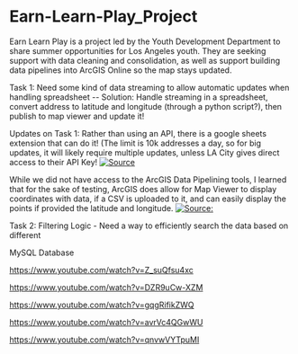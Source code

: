 # Earn-Learn-Play_Project
Earn Learn Play is a project led by the Youth Development Department to share summer opportunities for Los Angeles youth. They are seeking support with data cleaning and consolidation, as well as support building data pipelines into ArcGIS Online so the map stays updated.

Task 1: Need some kind of data streaming to allow automatic updates when handling spreadsheet -- Solution: Handle streaming in a spreadsheet, convert address to latitude and longitude (through a python script?), then publish to map viewer and update it! 

Updates on Task 1: Rather than using an API, there is a google sheets extension that can do it! (The limit is 10k addresses a day, so for big updates, it will likely require multiple updates, unless LA City gives direct access to their API Key! [![Source](https://img.youtube.com/vi/PX6IDvX6_Z8/maxresdefault.jpg)](https://www.youtube.com/watch?v=PX6IDvX6_Z8)

While we did not have access to the ArcGIS Data Pipelining tools, I learned that for the sake of testing, ArcGIS does allow for Map Viewer to display coordinates with data, if a CSV is uploaded to it, and can easily display the points if provided the latitude and longitude. [![Source:](https://img.youtube.com/vi/avrVc4QGwWU/maxresdefault.jpg)](https://www.youtube.com/watch?v=avrVc4QGwWU)


Task 2: Filtering Logic - Need a way to efficiently search the data based on different 

MySQL Database

https://www.youtube.com/watch?v=Z_suQfsu4xc

https://www.youtube.com/watch?v=DZR9uCw-XZM

https://www.youtube.com/watch?v=gqgRifikZWQ

https://www.youtube.com/watch?v=avrVc4QGwWU

https://www.youtube.com/watch?v=qnvwVYTpuMI
